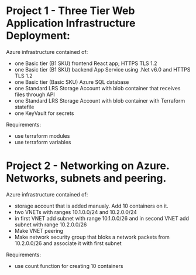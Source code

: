 <h1>Project 1 - Three Tier Web Application Infrastructure Deployment:</h1>

Azure infrastructure contained of:
- one Basic tier (B1 SKU) frontend React app; HTTPS TLS 1.2
- one Basic tier (B1 SKU) backend App Service using .Net v6.0 and HTTPS TLS 1.2
- one Basic tier (Basic SKU) Azure SQL database
- one Standard LRS Storage Account with blob container that receives files through API
- one Standard LRS Storage Account with blob container with Terraform statefile
- one KeyVault for secrets

Requirements:
- use terraform modules
- use terraform variables

<h1>Project 2 - Networking on Azure. Networks, subnets and peering. </h1>

Azure infrastructure contained of:
- storage account that is added manualy. Add 10 containers on it.
- two VNETs with ranges 10.1.0.0/24 and 10.2.0.0/24
- in first VNET add subnet with range 10.1.0.0/26 and in second VNET add subnet with range 10.2.0.0/26
- Make VNET peering
- Make network security group that bloks a network packets from 10.2.0.0/26 and associate it with first subnet

Requirements:
- use count function for creating 10 containers
